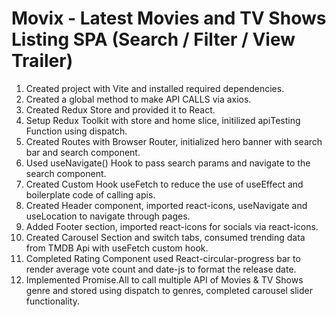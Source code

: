 # Movix - Latest Movies and TV Shows Listing SPA (Search / Filter / View Trailer)

1. Created project with Vite and installed required dependencies.
2. Created a global method to make API CALLS via axios.
3. Created Redux Store and provided it to React.
4. Setup Redux Toolkit with store and home slice, initilized apiTesting Function using dispatch.
5. Created Routes with Browser Router, initialized hero banner with search bar and search component.
6. Used useNavigate() Hook to pass search params and navigate to the search component.
7. Created Custom Hook useFetch to reduce the use of useEffect and boilerplate code of calling apis.
8. Created Header component, imported react-icons, useNavigate and useLocation to navigate through pages.
9. Added Footer section, imported react-icons for socials via react-icons.
10. Created Carousel Section and switch tabs, consumed trending data from TMDB Api with useFetch custom hook.
11. Completed Rating Component used React-circular-progress bar to render average vote count and date-js to format the release date.
12. Implemented Promise.All to call multiple API of Movies & TV Shows genre and stored using dispatch to genres, completed carousel slider functionality.
